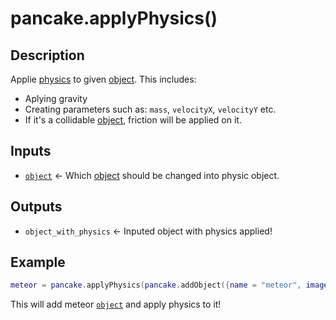 # pancake.applyPhysics()

## Description

Applie [physics](/documentation/topics/physics) to given [object](/documentation/topics/objects). This includes:
- Aplying gravity
- Creating parameters such as: `mass`, `velocityX`, `velocityY` etc.
- If it's a collidable [object](/documentation/topics/objects), friction will be applied on it.

## Inputs

* [`object`](/documentation/topics/objects) <- Which [object](/documentation/topics/objects) should be changed into physic object.

## Outputs

* `object_with_physics` <- Inputed object with physics applied!

## Example

```lua
meteor = pancake.applyPhysics(pancake.addObject({name = "meteor", image = "rock", x = 0, y = 0, width = 12, height = 12}))
```

This will add meteor [`object`](/documentation/topics/objects) and apply physics to it!
